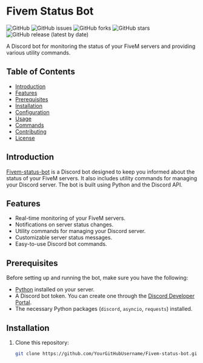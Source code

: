 # Fivem Status Bot

![GitHub](https://img.shields.io/github/license/YourGitHubUsername/Fivem-status-bot)
![GitHub issues](https://img.shields.io/github/issues/YourGitHubUsername/Fivem-status-bot)
![GitHub forks](https://img.shields.io/github/forks/YourGitHubUsername/Fivem-status-bot)
![GitHub stars](https://img.shields.io/github/stars/YourGitHubUsername/Fivem-status-bot)
![GitHub release (latest by date)](https://img.shields.io/github/v/release/YourGitHubUsername/Fivem-status-bot)

A Discord bot for monitoring the status of your FiveM servers and providing various utility commands.

## Table of Contents

- [Introduction](#introduction)
- [Features](#features)
- [Prerequisites](#prerequisites)
- [Installation](#installation)
- [Configuration](#configuration)
- [Usage](#usage)
- [Commands](#commands)
- [Contributing](#contributing)
- [License](#license)

## Introduction

[Fivem-status-bot](https://github.com/YourGitHubUsername/Fivem-status-bot) is a Discord bot designed to keep you informed about the status of your FiveM servers. It also includes utility commands for managing your Discord server. The bot is built using Python and the Discord API.

## Features

- Real-time monitoring of your FiveM servers.
- Notifications on server status changes.
- Utility commands for managing your Discord server.
- Customizable server status messages.
- Easy-to-use Discord bot commands.

## Prerequisites

Before setting up and running the bot, make sure you have the following:

- [Python](https://www.python.org/) installed on your server.
- A Discord bot token. You can create one through the [Discord Developer Portal](https://discord.com/developers/applications).
- The necessary Python packages (`discord`, `asyncio`, `requests`) installed.

## Installation

1. Clone this repository:

   ```bash
   git clone https://github.com/YourGitHubUsername/Fivem-status-bot.git
